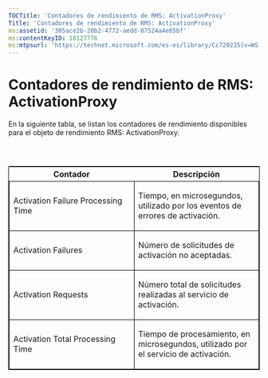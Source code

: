```yaml
---
TOCTitle: 'Contadores de rendimiento de RMS: ActivationProxy'
Title: 'Contadores de rendimiento de RMS: ActivationProxy'
ms:assetid: '305ace2b-20b2-4772-aedd-07524a4e65bf'
ms:contentKeyID: 18127776
ms:mtpsurl: 'https://technet.microsoft.com/es-es/library/Cc720235(v=WS.10)'
---
```


Contadores de rendimiento de RMS: ActivationProxy
=================================================

En la siguiente tabla, se listan los contadores de rendimiento disponibles para el objeto de rendimiento RMS: ActivationProxy.

###  

<p> </p>
<table style="border:1px solid black;">
<colgroup>
<col width="50%" />
<col width="50%" />
</colgroup>
<thead>
<tr class="header">
<th>Contador</th>
<th>Descripción</th>
</tr>
</thead>
<tbody>
<tr class="odd">
<td style="border:1px solid black;"><p>Activation Failure Processing Time</p></td>
<td style="border:1px solid black;"><p>Tiempo, en microsegundos, utilizado por los eventos de errores de activación.</p></td>
</tr>  
<tr class="even">
<td style="border:1px solid black;"><p>Activation Failures</p></td>
<td style="border:1px solid black;"><p>Número de solicitudes de activación no aceptadas.</p></td>
</tr>  
<tr class="odd">
<td style="border:1px solid black;"><p>Activation Requests</p></td>
<td style="border:1px solid black;"><p>Número total de solicitudes realizadas al servicio de activación.</p></td>
</tr>  
<tr class="even">
<td style="border:1px solid black;"><p>Activation Total Processing Time</p></td>
<td style="border:1px solid black;"><p>Tiempo de procesamiento, en microsegundos, utilizado por el servicio de activación.</p></td>
</tr>  
</tbody>  
</table>
